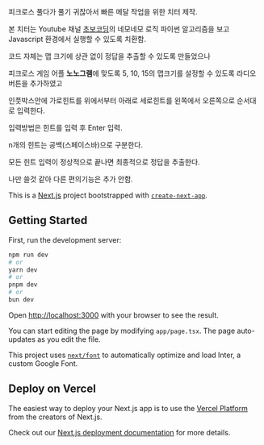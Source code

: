 피크로스 풀다가 풀기 귀찮아서 빠른 메달 작업을 위한 치터 제작.

본 치터는 Youtube 채널 [초보코딩](https://www.youtube.com/@chobocoding)의 네모네모 로직 파이썬 알고리즘을 보고 Javascript 환경에서 실행할 수 있도록 치환함.

코드 자체는 맵 크기에 상관 없이 정답을 추출할 수 있도록 만들었으나

피크로스 게임 어플 **노노그램**에 맞도록 5, 10, 15의 맵크기를 설정할 수 있도록 라디오 버튼을 추가하였고

인풋박스안에 가로힌트를 위에서부터 아래로 세로힌트를 왼쪽에서 오른쪽으로 순서대로 입력한다.

입력방법은 힌트를 입력 후 Enter 입력.

n개의 힌트는 공백(스페이스바)으로 구분한다.

모든 힌트 입력이 정상적으로 끝나면 최종적으로 정답을 추출한다.

나만 쓸것 같아 다른 편의기능은 추가 안함.

This is a [Next.js](https://nextjs.org/) project bootstrapped with [`create-next-app`](https://github.com/vercel/next.js/tree/canary/packages/create-next-app).

## Getting Started

First, run the development server:

```bash
npm run dev
# or
yarn dev
# or
pnpm dev
# or
bun dev
```

Open [http://localhost:3000](http://localhost:3000) with your browser to see the result.

You can start editing the page by modifying `app/page.tsx`. The page auto-updates as you edit the file.

This project uses [`next/font`](https://nextjs.org/docs/basic-features/font-optimization) to automatically optimize and load Inter, a custom Google Font.

## Deploy on Vercel

The easiest way to deploy your Next.js app is to use the [Vercel Platform](https://vercel.com/new?utm_medium=default-template&filter=next.js&utm_source=create-next-app&utm_campaign=create-next-app-readme) from the creators of Next.js.

Check out our [Next.js deployment documentation](https://nextjs.org/docs/deployment) for more details.
